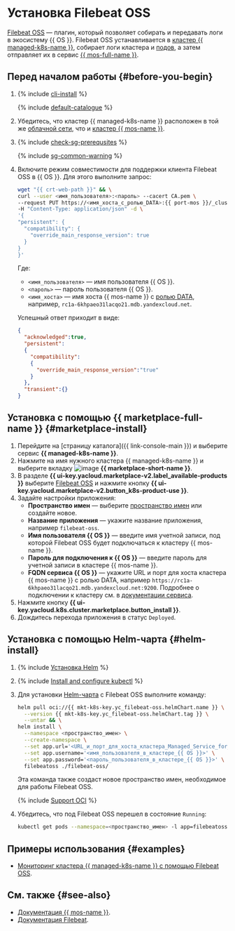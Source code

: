 # Установка Filebeat OSS


[Filebeat OSS](https://www.elastic.co/beats/filebeat) — плагин, который позволяет собирать и передавать логи в экосистему {{ OS }}. Filebeat OSS устанавливается в [кластер {{ managed-k8s-name }}](../../concepts/index.md#kubernetes-cluster), собирает логи кластера и [подов](../../concepts/index.md#pod), а затем отправляет их в сервис [{{ mos-full-name }}](../../../managed-opensearch/).

## Перед началом работы {#before-you-begin}

1. {% include [cli-install](../../../_includes/cli-install.md) %}

   {% include [default-catalogue](../../../_includes/default-catalogue.md) %}

1. Убедитесь, что кластер {{ managed-k8s-name }} расположен в той же [облачной сети](../../../vpc/concepts/network.md), что и [кластер {{ mos-name }}](../../../managed-opensearch/concepts/index.md).

1. {% include [check-sg-prerequsites](../../../_includes/managed-kubernetes/security-groups/check-sg-prerequsites-lvl3.md) %}

    {% include [sg-common-warning](../../../_includes/managed-kubernetes/security-groups/sg-common-warning.md) %}

1. Включите режим совместимости для поддержки клиента Filebeat OSS в {{ OS }}. Для этого выполните запрос:

   ```bash
   wget "{{ crt-web-path }}" && \
   curl --user <имя_пользователя>:<пароль> --cacert CA.pem \
   --request PUT https://<имя_хоста_с_ролью_DATA>:{{ port-mos }}/_cluster/settings \
   -H "Content-Type: application/json" -d \
   '{
   "persistent": {
     "compatibility": {
       "override_main_response_version": true
     }
   }
   }'
   ```

   Где:
   * `<имя_пользователя>` — имя пользователя {{ OS }}.
   * `<пароль>` — пароль пользователя {{ OS }}.
   * `<имя_хоста>` — имя хоста {{ mos-name }} с [ролью DATA](../../../managed-opensearch/concepts/host-roles.md#data), например, `rc1a-6khpaeo31lacqo21.mdb.yandexcloud.net`.

   Успешный ответ приходит в виде:

   ```json
   {
     "acknowledged":true,
     "persistent":
     {
       "compatibility":
       {
         "override_main_response_version":"true"
       }
     },
     "transient":{}
   }
   ```

## Установка с помощью {{ marketplace-full-name }} {#marketplace-install}

1. Перейдите на [страницу каталога]({{ link-console-main }}) и выберите сервис **{{ managed-k8s-name }}**.
1. Нажмите на имя нужного кластера {{ managed-k8s-name }} и выберите вкладку ![image](../../../_assets/marketplace.svg) **{{ marketplace-short-name }}**.
1. В разделе **{{ ui-key.yacloud.marketplace-v2.label_available-products }}** выберите [Filebeat OSS](/marketplace/products/yc/filebeat-oss) и нажмите кнопку **{{ ui-key.yacloud.marketplace-v2.button_k8s-product-use }}**.
1. Задайте настройки приложения:
   * **Пространство имен** — выберите [пространство имен](../../concepts/index.md#namespace) или создайте новое.
   * **Название приложения** — укажите название приложения, например `filebeat-oss`.
   * **Имя пользователя {{ OS }}** — введите имя учетной записи, под которой Filebeat OSS будет подключаться к кластеру {{ mos-name }}.
   * **Пароль для подключения к {{ OS }}** — введите пароль для учетной записи в кластере {{ mos-name }}.
   * **FQDN сервиса {{ OS }}** — укажите URL и порт для хоста кластера {{ mos-name }} с ролью DATA, например `https://rc1a-6khpaeo31lacqo21.mdb.yandexcloud.net:9200`. Подробнее о подключении к кластеру см. в [документации сервиса](../../../managed-opensearch/operations/connect.md).
1. Нажмите кнопку **{{ ui-key.yacloud.k8s.cluster.marketplace.button_install }}**.
1. Дождитесь перехода приложения в статус `Deployed`.

## Установка с помощью Helm-чарта {#helm-install}

1. {% include [Установка Helm](../../../_includes/managed-kubernetes/helm-install.md) %}
1. {% include [Install and configure kubectl](../../../_includes/managed-kubernetes/kubectl-install.md) %}
1. Для установки [Helm-чарта](https://helm.sh/docs/topics/charts/) с Filebeat OSS выполните команду:

   ```bash
   helm pull oci://{{ mkt-k8s-key.yc_filebeat-oss.helmChart.name }} \
     --version {{ mkt-k8s-key.yc_filebeat-oss.helmChart.tag }} \
     --untar && \
   helm install \
     --namespace <пространство_имен> \
     --create-namespace \
     --set app.url='<URL_и_порт_для_хоста_кластера_Managed_Service_for_{{ OS }}_с_ролью_DATA>' \
     --set app.username='<имя_пользователя_в_кластере_{{ OS }}>' \
     --set app.password='<пароль_пользователя_в_кластере_{{ OS }}>' \
     filebeatoss ./filebeat-oss/
   ```

   Эта команда также создаст новое пространство имен, необходимое для работы Filebeat OSS.

   {% include [Support OCI](../../../_includes/managed-kubernetes/note-helm-experimental-oci.md) %}

1. Убедитесь, что под Filebeat OSS перешел в состояние `Running`:

   ```bash
   kubectl get pods --namespace=<пространство_имен> -l app=filebeatoss-filebeat-oss -w
   ```

## Примеры использования {#examples}

* [Мониторинг кластера {{ managed-k8s-name }} с помощью Filebeat OSS](../../tutorials/filebeat-oss-monitoring.md).

## См. также {#see-also}

* [Документация {{ mos-name }}](../../../managed-opensearch/).
* [Документация Filebeat](https://www.elastic.co/guide/en/beats/filebeat/master/index.html).
